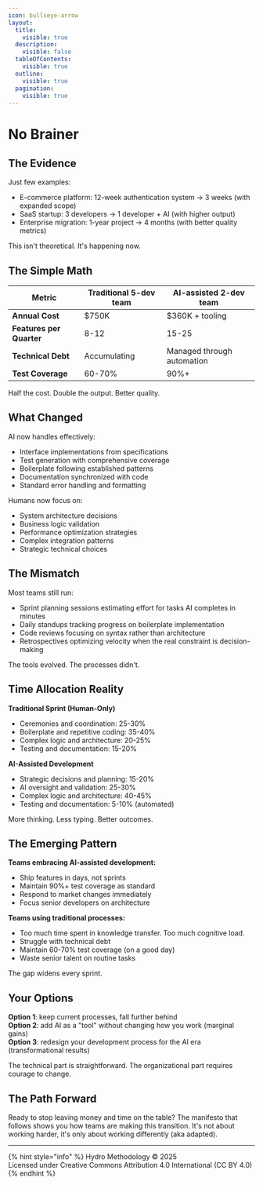 ```yaml
---
icon: bullseye-arrow
layout:
  title:
    visible: true
  description:
    visible: false
  tableOfContents:
    visible: true
  outline:
    visible: true
  pagination:
    visible: true
---
```


# No Brainer

## The Evidence

Just few examples:

* E-commerce platform: 12-week authentication system → 3 weeks (with expanded scope)
* SaaS startup: 3 developers → 1 developer + AI (with higher output)
* Enterprise migration: 1-year project → 4 months (with better quality metrics)

This isn't theoretical. It's happening now.

## The Simple Math

| Metric                   | Traditional 5-dev team | AI-assisted 2-dev team     |
| ------------------------ | ---------------------- | -------------------------- |
| **Annual Cost**          | $750K                  | $360K + tooling            |
| **Features per Quarter** | 8-12                   | 15-25                      |
| **Technical Debt**       | Accumulating           | Managed through automation |
| **Test Coverage**        | 60-70%                 | 90%+                       |

Half the cost. Double the output. Better quality.&#x20;

## What Changed

AI now handles effectively:

* Interface implementations from specifications
* Test generation with comprehensive coverage
* Boilerplate following established patterns
* Documentation synchronized with code
* Standard error handling and formatting

Humans now focus on:

* System architecture decisions
* Business logic validation
* Performance optimization strategies
* Complex integration patterns
* Strategic technical choices

## The Mismatch

Most teams still run:

* Sprint planning sessions estimating effort for tasks AI completes in minutes
* Daily standups tracking progress on boilerplate implementation
* Code reviews focusing on syntax rather than architecture
* Retrospectives optimizing velocity when the real constraint is decision-making

The tools evolved. The processes didn't.

## Time Allocation Reality

**Traditional Sprint (Human-Only)**

* Ceremonies and coordination: 25-30%
* Boilerplate and repetitive coding: 35-40%
* Complex logic and architecture: 20-25%
* Testing and documentation: 15-20%

**AI-Assisted Development**

* Strategic decisions and planning: 15-20%
* AI oversight and validation: 25-30%
* Complex logic and architecture: 40-45%
* Testing and documentation: 5-10% (automated)

More thinking. Less typing. Better outcomes.

## The Emerging Pattern

**Teams embracing AI-assisted development:**

* Ship features in days, not sprints
* Maintain 90%+ test coverage as standard
* Respond to market changes immediately
* Focus senior developers on architecture

**Teams using traditional processes:**

* Too much time spent in knowledge transfer. Too much cognitive load.
* Struggle with technical debt
* Maintain 60-70% test coverage (on a good day)
* Waste senior talent on routine tasks

The gap widens every sprint.

## Your Options

**Option 1**: keep current processes, fall further behind\
**Option 2**: add AI as a "tool" without changing how you work (marginal gains)\
**Option 3**: redesign your development process for the AI era (transformational results)

The technical part is straightforward. The organizational part requires courage to change.

## The Path Forward

Ready to stop leaving money and time on the table? The manifesto that follows shows you how teams are making this transition. It's not about working harder, it's only about working differently (aka adapted).

***

{% hint style="info" %}
Hydro Methodology © 2025\
Licensed under Creative Commons Attribution 4.0 International (CC BY 4.0)
{% endhint %}
